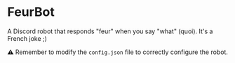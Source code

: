 # FeurBot
A Discord robot that responds "feur" when you say "what" (quoi). It's a French joke ;)

⚠️ Remember to modify the `config.json` file to correctly configure the robot.
